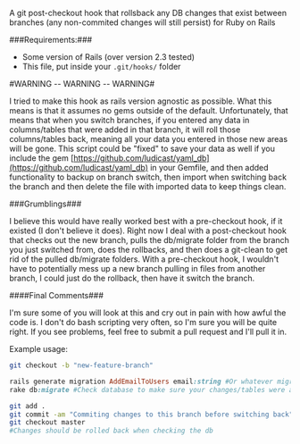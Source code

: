 A git post-checkout hook that rollsback any DB changes that exist between branches (any non-commited changes will still persist) for Ruby on Rails

###Requirements:###

*  Some version of Rails (over version 2.3 tested)
*  This file, put inside your ```.git/hooks/``` folder



#WARNING -- WARNING -- WARNING#

I tried to make this hook as rails version agnostic as possible. What this means is that it assumes no gems outside of the default. Unfortunately, that means that when you switch branches, if you entered any data in columns/tables that were added in that branch, it will roll those columns/tables back, meaning all your data you entered in those new areas will be gone. This script could be "fixed" to save your data as well if you include the gem [https://github.com/ludicast/yaml_db](https://github.com/ludicast/yaml_db) in your Gemfile, and then added functionality to backup on branch switch, then import when switching back the branch and then delete the file with imported data to keep things clean.

###Grumblings###

I believe this would have really worked best with a pre-checkout hook, if it existed (I don't believe it does). Right now I deal with a post-checkout hook that checks out the new branch, pulls the db/migrate folder from the branch you just switched from, does the rollbacks, and then does a git-clean to get rid of the pulled db/migrate folders. With a pre-checkout hook, I wouldn't have to potentially mess up a new branch pulling in files from another branch, I could just do the rollback, then have it switch the branch. 


####Final Comments###

I'm sure some of you will look at this and cry out in pain with how awful the code is. I don't do bash scripting very often, so I'm sure you will be quite right. If you see problems, feel free to submit a pull request and I'll pull it in.

Example usage:

```bash
git checkout -b "new-feature-branch"
```

```ruby
rails generate migration AddEmailToUsers email:string #Or whatever migration/addition you are doing (models, etc)```
rake db:migrate #Check database to make sure your changes/tables were added
```

```bash
git add .
git commit -am "Commiting changes to this branch before switching back"
git checkout master
#Changes should be rolled back when checking the db
````
